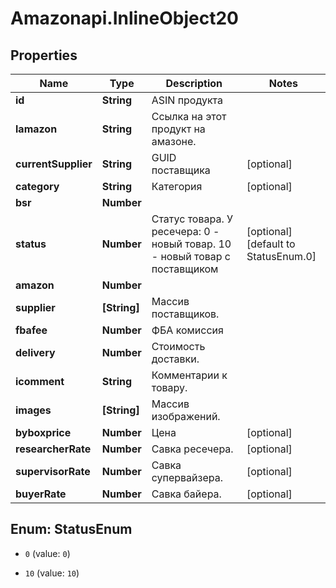 # Amazonapi.InlineObject20

## Properties

Name | Type | Description | Notes
------------ | ------------- | ------------- | -------------
**id** | **String** | ASIN продукта | 
**lamazon** | **String** | Ссылка на этот продукт на амазоне. | 
**currentSupplier** | **String** | GUID поставщика | [optional] 
**category** | **String** | Категория | [optional] 
**bsr** | **Number** |  | 
**status** | **Number** |  Статус товара. У ресечера: 0 - новый товар.  10 - новый товар с поставщиком | [optional] [default to StatusEnum.0]
**amazon** | **Number** |  | 
**supplier** | **[String]** | Массив поставщиков. | 
**fbafee** | **Number** | ФБА комиссия | 
**delivery** | **Number** | Стоимость доставки. | 
**icomment** | **String** | Комментарии к товару. | 
**images** | **[String]** | Массив изображений. | 
**byboxprice** | **Number** | Цена | [optional] 
**researcherRate** | **Number** | Савка ресечера. | [optional] 
**supervisorRate** | **Number** | Савка супервайзера. | [optional] 
**buyerRate** | **Number** | Савка байера. | [optional] 



## Enum: StatusEnum


* `0` (value: `0`)

* `10` (value: `10`)




